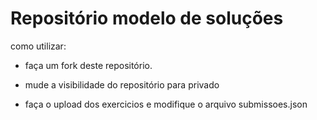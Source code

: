 # Repositório modelo de soluções

como utilizar:

- faça um fork deste repositório.

- mude a visibilidade do repositório para privado

- faça o upload dos exercicios e modifique o arquivo submissoes.json

